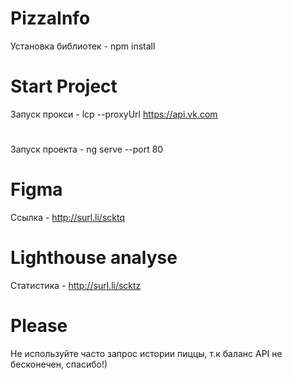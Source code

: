 # PizzaInfo
Установка библиотек - npm install
# Start Project
Запуск прокси -  lcp --proxyUrl https://api.vk.com
#
Запуск проекта -  ng serve --port 80
# Figma
Ссылка - http://surl.li/scktq
# Lighthouse analyse
Статистика - http://surl.li/scktz
# Please
Не используйте часто запрос истории пиццы, т.к баланс API не бесконечен, спасибо!)
